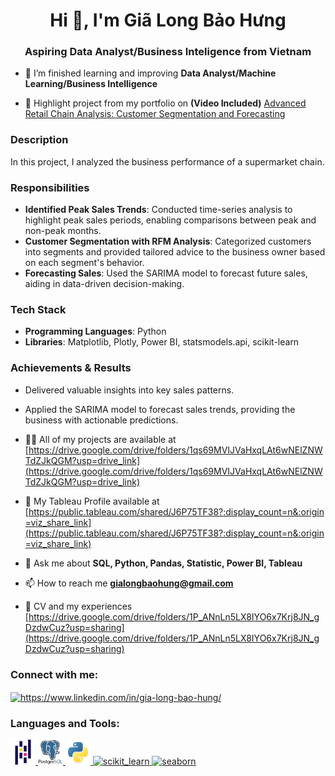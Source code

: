 <h1 align="center">Hi 👋, I'm Giã Long Bảo Hưng</h1>
<h3 align="center"> Aspiring Data Analyst/Business Inteligence from Vietnam</h3>

- 🌱 I’m finished learning and improving **Data Analyst/Machine Learning/Business Intelligence**
  
- 🔭 Highlight project from my portfolio on **(Video Included)** [Advanced Retail Chain Analysis: Customer Segmentation and Forecasting](https://drive.google.com/drive/folders/1hxdhZYiACdo-qTNNRiJr5fgVIpUvOWbz?usp=drive_link)
### Description
In this project, I analyzed the business performance of a supermarket chain.

### Responsibilities
- **Identified Peak Sales Trends**: Conducted time-series analysis to highlight peak sales periods, enabling comparisons between peak and non-peak months.
- **Customer Segmentation with RFM Analysis**: Categorized customers into segments and provided tailored advice to the business owner based on each segment's behavior.
- **Forecasting Sales**: Used the SARIMA model to forecast future sales, aiding in data-driven decision-making.

### Tech Stack
- **Programming Languages**: Python
- **Libraries**: Matplotlib, Plotly, Power BI, statsmodels.api, scikit-learn

### Achievements & Results
- Delivered valuable insights into key sales patterns.
- Applied the SARIMA model to forecast sales trends, providing the business with actionable predictions.

- 👨‍💻 All of my projects are available at [https://drive.google.com/drive/folders/1qs69MVIJVaHxqLAt6wNElZNWTdZJkQGM?usp=drive_link](https://drive.google.com/drive/folders/1qs69MVIJVaHxqLAt6wNElZNWTdZJkQGM?usp=drive_link)
  
- 📝 My Tableau Profile available at [https://public.tableau.com/shared/J6P75TF38?:display_count=n&:origin=viz_share_link](https://public.tableau.com/shared/J6P75TF38?:display_count=n&:origin=viz_share_link)
  
- 💬 Ask me about **SQL, Python, Pandas, Statistic, Power BI, Tableau**

- 📫 How to reach me **gialongbaohung@gmail.com**

- 📄 CV and my experiences [https://drive.google.com/drive/folders/1P_ANnLn5LX8IYO6x7Krj8JN_gDzdwCuz?usp=sharing](https://drive.google.com/drive/folders/1P_ANnLn5LX8IYO6x7Krj8JN_gDzdwCuz?usp=sharing)

<h3 align="left">Connect with me:</h3>
<p align="left">
<a href="https://linkedin.com/in/https://www.linkedin.com/in/gia-long-bao-hung/" target="blank"><img align="center" src="https://raw.githubusercontent.com/rahuldkjain/github-profile-readme-generator/master/src/images/icons/Social/linked-in-alt.svg" alt="https://www.linkedin.com/in/gia-long-bao-hung/" height="30" width="40" /></a>
</p>

<h3 align="left">Languages and Tools:</h3>
<p align="left"> <a href="https://pandas.pydata.org/" target="_blank" rel="noreferrer"> <img src="https://raw.githubusercontent.com/devicons/devicon/2ae2a900d2f041da66e950e4d48052658d850630/icons/pandas/pandas-original.svg" alt="pandas" width="40" height="40"/> </a> <a href="https://www.postgresql.org" target="_blank" rel="noreferrer"> <img src="https://raw.githubusercontent.com/devicons/devicon/master/icons/postgresql/postgresql-original-wordmark.svg" alt="postgresql" width="40" height="40"/> </a> <a href="https://www.python.org" target="_blank" rel="noreferrer"> <img src="https://raw.githubusercontent.com/devicons/devicon/master/icons/python/python-original.svg" alt="python" width="40" height="40"/> </a> <a href="https://scikit-learn.org/" target="_blank" rel="noreferrer"> <img src="https://upload.wikimedia.org/wikipedia/commons/0/05/Scikit_learn_logo_small.svg" alt="scikit_learn" width="40" height="40"/> </a> <a href="https://seaborn.pydata.org/" target="_blank" rel="noreferrer"> <img src="https://seaborn.pydata.org/_images/logo-mark-lightbg.svg" alt="seaborn" width="40" height="40"/> </a> </p>


